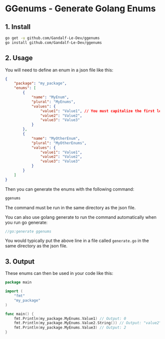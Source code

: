 # GGenums - Generate Golang Enums

## 1. Install

```bash 
go get -u github.com/Gandalf-Le-Dev/ggenums
go install github.com/Gandalf-Le-Dev/ggenums
```

## 2. Usage

You will need to define an enum in a json file like this:

```json
{
    "package": "my_package",
    "enums": [
        {
            "name": "MyEnum",
            "plural": "MyEnums",
            "values": {
                "value1": "Value1", // You must capitalize the first letter of the value in order to export it, otherwise it will be private
                "value2": "Value2",
                "value3": "Value3"
            }
        },
        {
            "name": "MyOtherEnum",
            "plural": "MyOtherEnums",
            "values": {
                "value1": "Value1",
                "value2": "Value2",
                "value3": "Value3"
            }
        }
    ]
}
```

Then you can generate the enums with the following command:

```bash
ggenums
```

The command must be run in the same directory as the json file.

You can also use golang generate to run the command automatically when you run go generate:

```go
//go:generate ggenums
```

You would typically put the above line in a file called `generate.go` in the same directory as the json file.

## 3. Output

These enums can then be used in your code like this:

```go
package main

import (
    "fmt"
    "my_package"
)

func main() {
    fmt.Println(my_package.MyEnums.Value1) // Output: 0
    fmt.Println(my_package.MyEnums.Value2.String()) // Output: "value2"
    fmt.Println(my_package.MyEnums.Value3) // Output: 2
}
```


